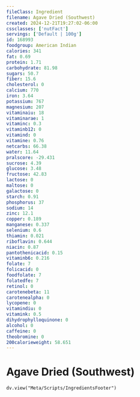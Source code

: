 ```yaml
---
fileClass: Ingredient
filename: Agave Dried (Southwest)
created: 2024-12-21T19:27:02-06:00
cssclasses: ['nutFact']
servings: ['Default | 100g']
id: 168993
foodgroup: American Indian
calories: 341
fat: 0.69
protein: 1.71
carbohydrate: 81.98
sugars: 50.7
fiber: 15.6
cholesterol: 0
calcium: 770
iron: 3.64
potassium: 767
magnesium: 207
vitaminaiu: 18
vitaminarae: 1
vitaminc: 0.3
vitaminb12: 0
vitamind: 0
vitamine: 0.76
netcarbs: 66.38
water: 11.64
pralscore: -29.431
sucrose: 4.39
glucose: 3.48
fructose: 42.83
lactose: 0
maltose: 0
galactose: 0
starch: 0.91
phosphorus: 37
sodium: 14
zinc: 12.1
copper: 0.189
manganese: 0.337
selenium: 0.6
thiamin: 0.021
riboflavin: 0.644
niacin: 0.87
pantothenicacid: 0.15
vitaminb6: 0.216
folate: 7
folicacid: 0
foodfolate: 7
folatedfe: 7
retinol: 0
carotenebeta: 11
carotenealpha: 0
lycopene: 0
vitamindiu: 0
vitamink: 0.5
dihydrophylloquinone: 0
alcohol: 0
caffeine: 0
theobromine: 0
200calorieweight: 58.651
---
```


# Agave Dried (Southwest)

```dataviewjs
dv.view("Meta/Scripts/IngredientsFooter")
```